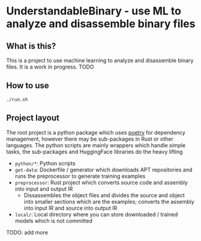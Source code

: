 # UnderstandableBinary - use ML to analyze and disassemble binary files

## What is this?

This is a project to use machine learning to analyze and disassemble binary files. It is a work in progress. TODO

## How to use

`./run.sh`

## Project layout

The root project is a python package which uses [poetry](https://python-poetry.org/) for dependency management, however there may be sub-packages in Rust or other languages. The python scripts are mainly wrappers which handle simple tasks, the sub-packages and HuggingFace libraries do the heavy lifting

- `python/*`: Python scripts
- `get-data`: Dockerfile / generator which downloads APT repositories and runs the preprocessor to generate training examples
- `preprocessor`: Rust project which converts source code and assembly into input and output IR 
  - Dissassembles the object files and divides the source and object into smaller sections which are the examples; converts the assembly into input IR and source into output IR
- `local/`: Local directory where you can store downloaded / trained models which is not committed

TODO: add more